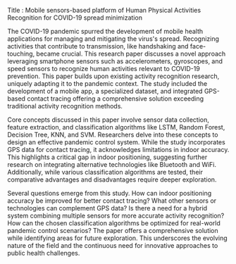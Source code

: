 Title : Mobile sensors-based platform of Human Physical Activities Recognition for COVID-19 spread minimization


The COVID-19 pandemic spurred the development of mobile health applications for managing and mitigating the virus's spread. Recognizing activities that contribute to transmission, like handshaking and face-touching, became crucial. This research paper discusses a novel approach leveraging smartphone sensors such as accelerometers, gyroscopes, and speed sensors to recognize human activities relevant to COVID-19 prevention. This paper builds upon existing activity recognition research, uniquely adapting it to the pandemic context. The study included the development of a mobile app, a specialized dataset, and integrated GPS-based contact tracing offering a comprehensive solution exceeding traditional activity recognition methods.

Core concepts discussed in this paper involve sensor data collection, feature extraction, and classification algorithms like LSTM, Random Forest, Decision Tree, KNN, and SVM. Researchers delve into these concepts to design an effective pandemic control system. While the study incorporates GPS data for contact tracing, it acknowledges limitations in indoor accuracy. This highlights a critical gap in indoor positioning, suggesting further research on integrating alternative technologies like Bluetooth and WiFi. Additionally, while various classification algorithms are tested, their comparative advantages and disadvantages require deeper exploration.

Several questions emerge from this study. How can indoor positioning accuracy be improved for better contact tracing? What other sensors or technologies can complement GPS data? Is there a need for a hybrid system combining multiple sensors for more accurate activity recognition? How can the chosen classification algorithms be optimized for real-world pandemic control scenarios? The paper offers a comprehensive solution while identifying areas for future exploration. This underscores the evolving nature of the field and the continuous need for innovative approaches to public health challenges.

